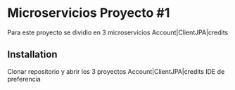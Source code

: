 # Microservicios Proyecto #1

Para este proyecto se dividio en 3 microservicios Account|ClientJPA|credits

## Installation

Clonar repositorio y abrir los 3 proyectos Account|ClientJPA|credits IDE de preferencia
